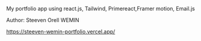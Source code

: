 My portfolio app using react.js, Tailwind, Primereact,Framer motion, Email.js

Author: Steeven Orell WEMIN

https://steeven-wemin-portfolio.vercel.app/
